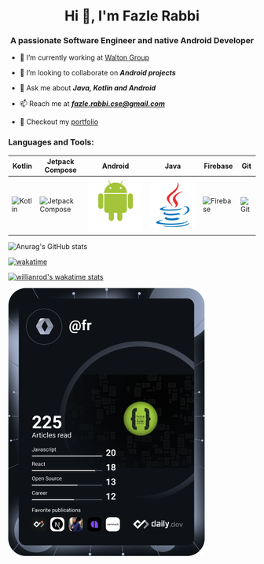 <!--
 ![visitors](https://visitor-badge.glitch.me/badge?page_id=fruzelee.fruzelee&left_color=green&right_color=red)
-->

[//]: # (### Hi there 👋)

<h1 align="center">Hi 👋, I'm Fazle Rabbi</h1>
<h3 align="center">A passionate Software Engineer and native Android Developer</h3>

- 🔭 I’m currently working at [Walton Group](https://www.waltonbd.com)

- 👯 I’m looking to collaborate on ***Android projects***

- 💬 Ask me about ***Java, Kotlin and Android***

- 📫 Reach me at ***fazle.rabbi.cse@gmail.com***

- 📄 Checkout my [portfolio](https://fr.crevado.com)

<h3 align="left">Languages and Tools:</h3>

| Kotlin                                                                                                           | Jetpack Compose                                                                | Android                                                                                                           | Java                                                                                            | Firebase                                                                  | Git                                                                |
|------------------------------------------------------------------------------------------------------------------|--------------------------------------------------------------------------------|-------------------------------------------------------------------------------------------------------------------|-------------------------------------------------------------------------------------------------|---------------------------------------------------------------------------|--------------------------------------------------------------------|
| ![Kotlin](https://user-images.githubusercontent.com/13250644/187092187-4b6488f3-7044-48db-bcfb-9dc4a3c77e64.svg) | ![Jetpack Compose](https://i.postimg.cc/52j4jg5P/jetpack-compose-icon-RGB.png) | ![Android](https://raw.githubusercontent.com/devicons/devicon/master/icons/android/android-original-wordmark.svg) | ![Java](https://raw.githubusercontent.com/devicons/devicon/master/icons/java/java-original.svg) | ![Firebase](https://www.vectorlogo.zone/logos/firebase/firebase-icon.svg) | ![Git](https://www.vectorlogo.zone/logos/git-scm/git-scm-icon.svg) |


![Anurag's GitHub stats](https://github-readme-stats.vercel.app/api?username=fruzelee&theme=algolia&show_icons=true)

[![wakatime](https://wakatime.com/badge/user/00ee8e94-a8a0-403f-9e7a-6c099ffac609.svg)](https://wakatime.com/@00ee8e94-a8a0-403f-9e7a-6c099ffac609)

[![willianrod's wakatime stats](https://github-readme-stats.vercel.app/api/wakatime?username=fazlerabbi)](https://github.com/anuraghazra/github-readme-stats)

<a style="position:fixed; float:right;" href="https://app.daily.dev/fr"><img src="https://github.com/fruzelee/fruzelee/blob/main/devcard.svg" width="400" alt="Md. Fazle Rabbi's Dev Card"/></a>

<p align="center">
    Visitor count<br>
    <img src="https://profile-counter.glitch.me/fruzelee/count.svg" />
</p>

<!--
**fruzelee/fruzelee** is a ✨ _special_ ✨ repository because its `README.md` (this file) appears on your GitHub profile.

Here are some ideas to get you started:

- 🔭 I’m currently working on https://waltonbd.com
- 🌱 I’m currently learning ...
- 👯 I’m looking to collaborate on ...
- 🤔 I’m looking for help with ...
- 💬 Ask me about ...
- 📫 How to reach me: ...
- 😄 Pronouns: ...
- ⚡ Fun fact: ...
-->
